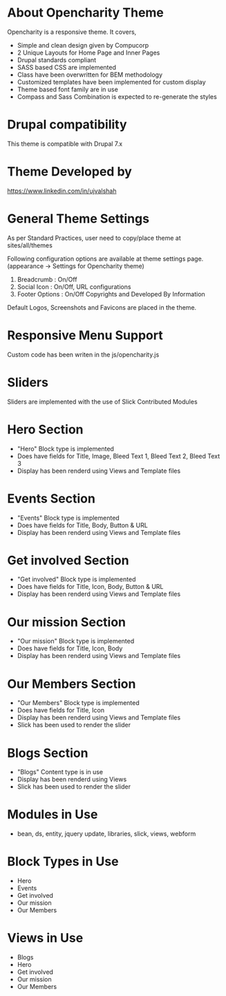 About Opencharity Theme
=======================
Opencharity is a responsive theme. It covers,

- Simple and clean design given by Compucorp
- 2 Unique Layouts for Home Page and Inner Pages
- Drupal standards compliant
- SASS based CSS are implemented
- Class have been overwritten for BEM methodology
- Customized templates have been implemented for custom display
- Theme based font family are in use
- Compass and Sass Combination is expected to re-generate the styles

Drupal compatibility
=======================
This theme is compatible with Drupal 7.x

Theme Developed by
=======================
https://www.linkedin.com/in/ujvalshah

General Theme Settings
=======================
As per Standard Practices, user need to copy/place theme at
sites/all/themes

Following configuration options are available at theme settings page.
(appearance -> Settings for Opencharity theme)

1. Breadcrumb      : On/Off
2. Social Icon     : On/Off, URL configurations
3. Footer Options  : On/Off Copyrights and Developed By Information

Default Logos, Screenshots and Favicons are placed in the theme.

Responsive Menu Support
=======================
Custom code has been writen in the js/opencharity.js

Sliders
=======================
Sliders are implemented with the use of Slick Contributed Modules

Hero Section
=======================
- "Hero" Block type is implemented
- Does have fields for Title, Image, Bleed Text 1, Bleed Text 2, Bleed Text 3
- Display has been renderd using Views and Template files

Events Section
=======================
- "Events" Block type is implemented
- Does have fields for Title, Body, Button & URL
- Display has been renderd using Views and Template files

Get involved Section
=======================
- "Get involved" Block type is implemented
- Does have fields for Title, Icon, Body, Button & URL
- Display has been renderd using Views and Template files

Our mission Section
=======================
- "Our mission" Block type is implemented
- Does have fields for Title, Icon, Body
- Display has been renderd using Views and Template files

Our Members Section
=======================
- "Our Members" Block type is implemented
- Does have fields for Title, Icon
- Display has been renderd using Views and Template files
- Slick has been used to render the slider

Blogs Section
=======================
- "Blogs" Content type is in use
- Display has been renderd using Views
- Slick has been used to render the slider

Modules in Use
=======================
- bean, ds, entity, jquery update, libraries, slick, views, webform

Block Types in Use
=======================
- Hero
- Events
- Get involved
- Our mission
- Our Members

Views in Use
=======================
- Blogs
- Hero
- Get involved
- Our mission
- Our Members